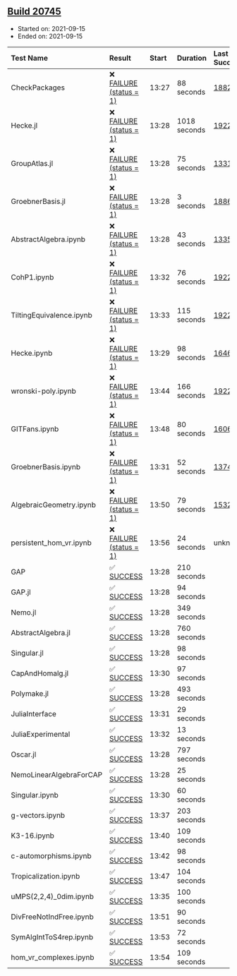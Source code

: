 ## [Build 20745](https://oscarci.mathematik.uni-kl.de/job/oscar/20745/)

* Started on: 2021-09-15
* Ended on: 2021-09-15

| Test Name    | Result | Start | Duration | Last Success | First Failure |
|:-------------|:-------|:------|:---------|:-------------|:--------------|
| CheckPackages | ❌ [FAILURE (status = 1)](https://oscarci.mathematik.uni-kl.de/job/oscar/20745/artifact/logs/build-20745/CheckPackages.log) | 13:27 | 88 seconds | [18822](https://oscarci.mathematik.uni-kl.de/job/oscar/18822/) | [18823](https://oscarci.mathematik.uni-kl.de/job/oscar/18823/) |
| Hecke.jl | ❌ [FAILURE (status = 1)](https://oscarci.mathematik.uni-kl.de/job/oscar/20745/artifact/logs/build-20745/Hecke.jl.log) | 13:28 | 1018 seconds | [19222](https://oscarci.mathematik.uni-kl.de/job/oscar/19222/) | [20152](https://oscarci.mathematik.uni-kl.de/job/oscar/20152/) |
| GroupAtlas.jl | ❌ [FAILURE (status = 1)](https://oscarci.mathematik.uni-kl.de/job/oscar/20745/artifact/logs/build-20745/GroupAtlas.jl.log) | 13:28 | 75 seconds | [13311](https://oscarci.mathematik.uni-kl.de/job/oscar/13311/) | [13312](https://oscarci.mathematik.uni-kl.de/job/oscar/13312/) |
| GroebnerBasis.jl | ❌ [FAILURE (status = 1)](https://oscarci.mathematik.uni-kl.de/job/oscar/20745/artifact/logs/build-20745/GroebnerBasis.jl.log) | 13:28 | 3 seconds | [18864](https://oscarci.mathematik.uni-kl.de/job/oscar/18864/) | [18865](https://oscarci.mathematik.uni-kl.de/job/oscar/18865/) |
| AbstractAlgebra.ipynb | ❌ [FAILURE (status = 1)](https://oscarci.mathematik.uni-kl.de/job/oscar/20745/artifact/logs/build-20745/AbstractAlgebra.ipynb.log) | 13:28 | 43 seconds | [13355](https://oscarci.mathematik.uni-kl.de/job/oscar/13355/) | [13356](https://oscarci.mathematik.uni-kl.de/job/oscar/13356/) |
| CohP1.ipynb | ❌ [FAILURE (status = 1)](https://oscarci.mathematik.uni-kl.de/job/oscar/20745/artifact/logs/build-20745/CohP1.ipynb.log) | 13:32 | 76 seconds | [19222](https://oscarci.mathematik.uni-kl.de/job/oscar/19222/) | [20152](https://oscarci.mathematik.uni-kl.de/job/oscar/20152/) |
| TiltingEquivalence.ipynb | ❌ [FAILURE (status = 1)](https://oscarci.mathematik.uni-kl.de/job/oscar/20745/artifact/logs/build-20745/TiltingEquivalence.ipynb.log) | 13:33 | 115 seconds | [19222](https://oscarci.mathematik.uni-kl.de/job/oscar/19222/) | [20152](https://oscarci.mathematik.uni-kl.de/job/oscar/20152/) |
| Hecke.ipynb | ❌ [FAILURE (status = 1)](https://oscarci.mathematik.uni-kl.de/job/oscar/20745/artifact/logs/build-20745/Hecke.ipynb.log) | 13:29 | 98 seconds | [16463](https://oscarci.mathematik.uni-kl.de/job/oscar/16463/) | [16464](https://oscarci.mathematik.uni-kl.de/job/oscar/16464/) |
| wronski-poly.ipynb | ❌ [FAILURE (status = 1)](https://oscarci.mathematik.uni-kl.de/job/oscar/20745/artifact/logs/build-20745/wronski-poly.ipynb.log) | 13:44 | 166 seconds | [19222](https://oscarci.mathematik.uni-kl.de/job/oscar/19222/) | [20152](https://oscarci.mathematik.uni-kl.de/job/oscar/20152/) |
| GITFans.ipynb | ❌ [FAILURE (status = 1)](https://oscarci.mathematik.uni-kl.de/job/oscar/20745/artifact/logs/build-20745/GITFans.ipynb.log) | 13:48 | 80 seconds | [16068](https://oscarci.mathematik.uni-kl.de/job/oscar/16068/) | [16069](https://oscarci.mathematik.uni-kl.de/job/oscar/16069/) |
| GroebnerBasis.ipynb | ❌ [FAILURE (status = 1)](https://oscarci.mathematik.uni-kl.de/job/oscar/20745/artifact/logs/build-20745/GroebnerBasis.ipynb.log) | 13:31 | 52 seconds | [13748](https://oscarci.mathematik.uni-kl.de/job/oscar/13748/) | [13749](https://oscarci.mathematik.uni-kl.de/job/oscar/13749/) |
| AlgebraicGeometry.ipynb | ❌ [FAILURE (status = 1)](https://oscarci.mathematik.uni-kl.de/job/oscar/20745/artifact/logs/build-20745/AlgebraicGeometry.ipynb.log) | 13:50 | 79 seconds | [15322](https://oscarci.mathematik.uni-kl.de/job/oscar/15322/) | [15323](https://oscarci.mathematik.uni-kl.de/job/oscar/15323/) |
| persistent_hom_vr.ipynb | ❌ [FAILURE (status = 1)](https://oscarci.mathematik.uni-kl.de/job/oscar/20745/artifact/logs/build-20745/persistent_hom_vr.ipynb.log) | 13:56 | 24 seconds | unknown | unknown |
| GAP | ✅ [SUCCESS](https://oscarci.mathematik.uni-kl.de/job/oscar/20745/artifact/logs/build-20745/GAP.log) | 13:28 | 210 seconds |  |  |
| GAP.jl | ✅ [SUCCESS](https://oscarci.mathematik.uni-kl.de/job/oscar/20745/artifact/logs/build-20745/GAP.jl.log) | 13:28 | 94 seconds |  |  |
| Nemo.jl | ✅ [SUCCESS](https://oscarci.mathematik.uni-kl.de/job/oscar/20745/artifact/logs/build-20745/Nemo.jl.log) | 13:28 | 349 seconds |  |  |
| AbstractAlgebra.jl | ✅ [SUCCESS](https://oscarci.mathematik.uni-kl.de/job/oscar/20745/artifact/logs/build-20745/AbstractAlgebra.jl.log) | 13:28 | 760 seconds |  |  |
| Singular.jl | ✅ [SUCCESS](https://oscarci.mathematik.uni-kl.de/job/oscar/20745/artifact/logs/build-20745/Singular.jl.log) | 13:28 | 98 seconds |  |  |
| CapAndHomalg.jl | ✅ [SUCCESS](https://oscarci.mathematik.uni-kl.de/job/oscar/20745/artifact/logs/build-20745/CapAndHomalg.jl.log) | 13:30 | 97 seconds |  |  |
| Polymake.jl | ✅ [SUCCESS](https://oscarci.mathematik.uni-kl.de/job/oscar/20745/artifact/logs/build-20745/Polymake.jl.log) | 13:28 | 493 seconds |  |  |
| JuliaInterface | ✅ [SUCCESS](https://oscarci.mathematik.uni-kl.de/job/oscar/20745/artifact/logs/build-20745/JuliaInterface.log) | 13:31 | 29 seconds |  |  |
| JuliaExperimental | ✅ [SUCCESS](https://oscarci.mathematik.uni-kl.de/job/oscar/20745/artifact/logs/build-20745/JuliaExperimental.log) | 13:32 | 13 seconds |  |  |
| Oscar.jl | ✅ [SUCCESS](https://oscarci.mathematik.uni-kl.de/job/oscar/20745/artifact/logs/build-20745/Oscar.jl.log) | 13:28 | 797 seconds |  |  |
| NemoLinearAlgebraForCAP | ✅ [SUCCESS](https://oscarci.mathematik.uni-kl.de/job/oscar/20745/artifact/logs/build-20745/NemoLinearAlgebraForCAP.log) | 13:28 | 25 seconds |  |  |
| Singular.ipynb | ✅ [SUCCESS](https://oscarci.mathematik.uni-kl.de/job/oscar/20745/artifact/logs/build-20745/Singular.ipynb.log) | 13:30 | 60 seconds |  |  |
| g-vectors.ipynb | ✅ [SUCCESS](https://oscarci.mathematik.uni-kl.de/job/oscar/20745/artifact/logs/build-20745/g-vectors.ipynb.log) | 13:37 | 203 seconds |  |  |
| K3-16.ipynb | ✅ [SUCCESS](https://oscarci.mathematik.uni-kl.de/job/oscar/20745/artifact/logs/build-20745/K3-16.ipynb.log) | 13:40 | 109 seconds |  |  |
| c-automorphisms.ipynb | ✅ [SUCCESS](https://oscarci.mathematik.uni-kl.de/job/oscar/20745/artifact/logs/build-20745/c-automorphisms.ipynb.log) | 13:42 | 98 seconds |  |  |
| Tropicalization.ipynb | ✅ [SUCCESS](https://oscarci.mathematik.uni-kl.de/job/oscar/20745/artifact/logs/build-20745/Tropicalization.ipynb.log) | 13:47 | 104 seconds |  |  |
| uMPS(2,2,4)_0dim.ipynb | ✅ [SUCCESS](https://oscarci.mathematik.uni-kl.de/job/oscar/20745/artifact/logs/build-20745/uMPS-2-2-4-_0dim.ipynb.log) | 13:35 | 100 seconds |  |  |
| DivFreeNotIndFree.ipynb | ✅ [SUCCESS](https://oscarci.mathematik.uni-kl.de/job/oscar/20745/artifact/logs/build-20745/DivFreeNotIndFree.ipynb.log) | 13:51 | 90 seconds |  |  |
| SymAlgIntToS4rep.ipynb | ✅ [SUCCESS](https://oscarci.mathematik.uni-kl.de/job/oscar/20745/artifact/logs/build-20745/SymAlgIntToS4rep.ipynb.log) | 13:53 | 72 seconds |  |  |
| hom_vr_complexes.ipynb | ✅ [SUCCESS](https://oscarci.mathematik.uni-kl.de/job/oscar/20745/artifact/logs/build-20745/hom_vr_complexes.ipynb.log) | 13:54 | 109 seconds |  |  |
